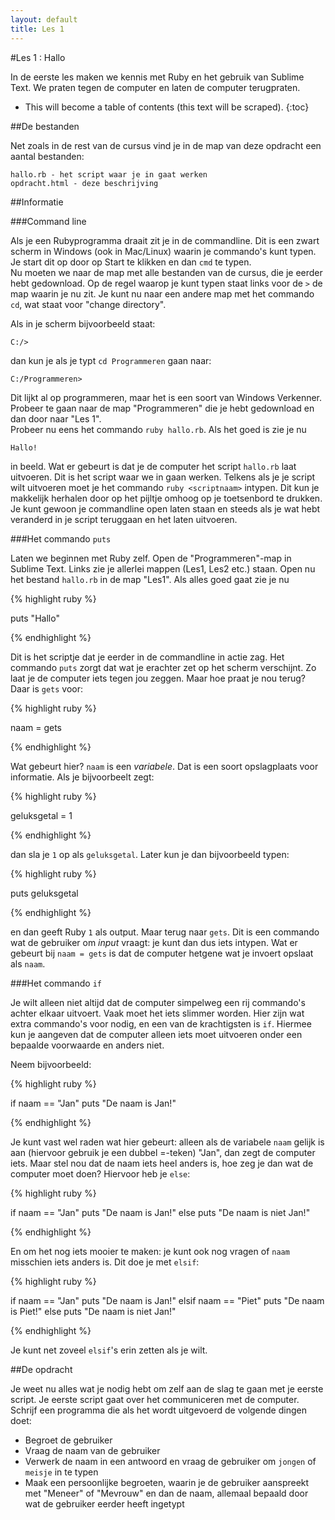 ```yaml
---
layout: default
title: Les 1
---
```


#Les 1 : Hallo

In de eerste les maken we kennis met Ruby en het gebruik van Sublime Text. We praten tegen de computer en laten de computer terugpraten.

* This will become a table of contents (this text will be scraped).
{:toc}

##De bestanden

Net zoals in de rest van de cursus vind je in de map van deze opdracht een aantal bestanden:

    hallo.rb - het script waar je in gaat werken
    opdracht.html - deze beschrijving

##Informatie

###Command line

Als je een Rubyprogramma draait zit je in de commandline. Dit is een zwart scherm in Windows (ook in Mac/Linux) waarin je commando's kunt typen. Je start dit op door op Start te klikken en dan `cmd` te typen.  
Nu moeten we naar de map met alle bestanden van de cursus, die je eerder hebt gedownload. Op de regel waarop je kunt typen staat links voor de `>` de map waarin je nu zit. Je kunt nu naar een andere map met het commando `cd`, wat staat voor "change directory".

Als in je scherm bijvoorbeeld staat:

    C:/>

dan kun je als je typt `cd Programmeren` gaan naar:

    C:/Programmeren>

Dit lijkt al op programmeren, maar het is een soort van Windows Verkenner. Probeer te gaan naar de map "Programmeren" die je hebt gedownload en dan door naar "Les 1".  
Probeer nu eens het commando `ruby hallo.rb`. Als het goed is zie je nu

    Hallo!

in beeld. Wat er gebeurt is dat je de computer het script `hallo.rb` laat uitvoeren. Dit is het script waar we in gaan werken. Telkens als je je script wilt uitvoeren moet je het commando `ruby <scriptnaam>` intypen. Dit kun je makkelijk herhalen door op het pijltje omhoog op je toetsenbord te drukken. Je kunt gewoon je commandline open laten staan en steeds als je wat hebt veranderd in je script teruggaan en het laten uitvoeren.

###Het commando `puts`

Laten we beginnen met Ruby zelf. Open de "Programmeren"-map in Sublime Text. Links zie je allerlei mappen (Les1, Les2 etc.) staan. Open nu het bestand `hallo.rb` in de map "Les1". Als alles goed gaat zie je nu

{% highlight ruby %}

puts "Hallo"

{% endhighlight %}

Dit is het scriptje dat je eerder in de commandline in actie zag. Het commando `puts` zorgt dat wat je erachter zet op het scherm verschijnt. Zo laat je de computer iets tegen jou zeggen. Maar hoe praat je nou terug? Daar is `gets` voor:

{% highlight ruby %}

naam = gets

{% endhighlight %}

Wat gebeurt hier? `naam` is een *variabele*. Dat is een soort opslagplaats voor informatie. Als je bijvoorbeelt zegt:


{% highlight ruby %}

geluksgetal = 1

{% endhighlight %}

dan sla je `1` op als `geluksgetal`. Later kun je dan bijvoorbeeld typen:


{% highlight ruby %}

puts geluksgetal

{% endhighlight %}

en dan geeft Ruby `1` als output. Maar terug naar `gets`. Dit is een commando wat de gebruiker om *input* vraagt: je kunt dan dus iets intypen. Wat er gebeurt bij `naam = gets` is dat de computer hetgene wat je invoert opslaat als `naam`.

###Het commando `if`

Je wilt alleen niet altijd dat de computer simpelweg een rij commando's achter elkaar uitvoert. Vaak moet het iets slimmer worden. Hier zijn wat extra commando's voor nodig, en een van de krachtigsten is `if`. Hiermee kun je aangeven dat de computer alleen iets moet uitvoeren onder een bepaalde voorwaarde en anders niet.

Neem bijvoorbeeld:

{% highlight ruby %}

if naam == "Jan"
    puts "De naam is Jan!"

{% endhighlight %}

Je kunt vast wel raden wat hier gebeurt: alleen als de variabele `naam` gelijk is aan (hiervoor gebruik je een dubbel =-teken) "Jan", dan zegt de computer iets. Maar stel nou dat de naam iets heel anders is, hoe zeg je dan wat de computer moet doen? Hiervoor heb je `else`:

{% highlight ruby %}

if naam == "Jan"
    puts "De naam is Jan!"
else
    puts "De naam is niet Jan!"

{% endhighlight %}

En om het nog iets mooier te maken: je kunt ook nog vragen of `naam` misschien iets anders is. Dit doe je met `elsif`:

{% highlight ruby %}

if naam == "Jan"
    puts "De naam is Jan!"
elsif naam == "Piet"
    puts "De naam is Piet!"
else
    puts "De naam is niet Jan!"

{% endhighlight %}

Je kunt net zoveel `elsif`'s erin zetten als je wilt.

##De opdracht

Je weet nu alles wat je nodig hebt om zelf aan de slag te gaan met je eerste script. Je eerste script gaat over het communiceren met de computer. Schrijf een programma die als het wordt uitgevoerd de volgende dingen doet:

* Begroet de gebruiker
* Vraag de naam van de gebruiker
* Verwerk de naam in een antwoord en vraag de gebruiker om `jongen` of `meisje` in te typen
* Maak een persoonlijke begroeten, waarin je de gebruiker aanspreekt met "Meneer" of "Mevrouw" en dan de naam, allemaal bepaald door wat de gebruiker eerder heeft ingetypt


